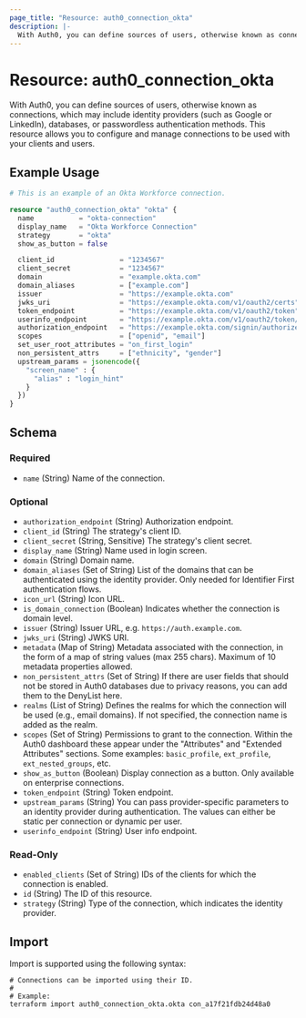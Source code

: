 ```yaml
---
page_title: "Resource: auth0_connection_okta"
description: |-
  With Auth0, you can define sources of users, otherwise known as connections, which may include identity providers (such as Google or LinkedIn), databases, or passwordless authentication methods. This resource allows you to configure and manage connections to be used with your clients and users.
---
```


# Resource: auth0_connection_okta

With Auth0, you can define sources of users, otherwise known as connections, which may include identity providers (such as Google or LinkedIn), databases, or passwordless authentication methods. This resource allows you to configure and manage connections to be used with your clients and users.

## Example Usage

```terraform
# This is an example of an Okta Workforce connection.

resource "auth0_connection_okta" "okta" {
  name           = "okta-connection"
  display_name   = "Okta Workforce Connection"
  strategy       = "okta"
  show_as_button = false

  client_id                = "1234567"
  client_secret            = "1234567"
  domain                   = "example.okta.com"
  domain_aliases           = ["example.com"]
  issuer                   = "https://example.okta.com"
  jwks_uri                 = "https://example.okta.com/v1/oauth2/certs"
  token_endpoint           = "https://example.okta.com/v1/oauth2/token"
  userinfo_endpoint        = "https://example.okta.com/v1/oauth2/token/userinfo"
  authorization_endpoint   = "https://example.okta.com/signin/authorize"
  scopes                   = ["openid", "email"]
  set_user_root_attributes = "on_first_login"
  non_persistent_attrs     = ["ethnicity", "gender"]
  upstream_params = jsonencode({
    "screen_name" : {
      "alias" : "login_hint"
    }
  })
}
```

<!-- schema generated by tfplugindocs -->
## Schema

### Required

- `name` (String) Name of the connection.

### Optional

- `authorization_endpoint` (String) Authorization endpoint.
- `client_id` (String) The strategy's client ID.
- `client_secret` (String, Sensitive) The strategy's client secret.
- `display_name` (String) Name used in login screen.
- `domain` (String) Domain name.
- `domain_aliases` (Set of String) List of the domains that can be authenticated using the identity provider. Only needed for Identifier First authentication flows.
- `icon_url` (String) Icon URL.
- `is_domain_connection` (Boolean) Indicates whether the connection is domain level.
- `issuer` (String) Issuer URL, e.g. `https://auth.example.com`.
- `jwks_uri` (String) JWKS URI.
- `metadata` (Map of String) Metadata associated with the connection, in the form of a map of string values (max 255 chars). Maximum of 10 metadata properties allowed.
- `non_persistent_attrs` (Set of String) If there are user fields that should not be stored in Auth0 databases due to privacy reasons, you can add them to the DenyList here.
- `realms` (List of String) Defines the realms for which the connection will be used (e.g., email domains). If not specified, the connection name is added as the realm.
- `scopes` (Set of String) Permissions to grant to the connection. Within the Auth0 dashboard these appear under the "Attributes" and "Extended Attributes" sections. Some examples: `basic_profile`, `ext_profile`, `ext_nested_groups`, etc.
- `show_as_button` (Boolean) Display connection as a button. Only available on enterprise connections.
- `token_endpoint` (String) Token endpoint.
- `upstream_params` (String) You can pass provider-specific parameters to an identity provider during authentication. The values can either be static per connection or dynamic per user.
- `userinfo_endpoint` (String) User info endpoint.

### Read-Only

- `enabled_clients` (Set of String) IDs of the clients for which the connection is enabled.
- `id` (String) The ID of this resource.
- `strategy` (String) Type of the connection, which indicates the identity provider.

## Import

Import is supported using the following syntax:

```shell
# Connections can be imported using their ID.
#
# Example:
terraform import auth0_connection_okta.okta con_a17f21fdb24d48a0
```
